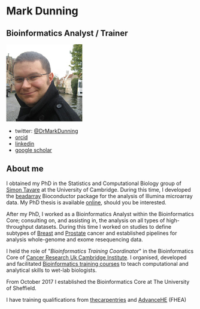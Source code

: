 # Mark Dunning
## Bioinformatics Analyst / Trainer

![](images/Mark-Dunning.jpg)

- twitter: [@DrMarkDunning](https://twitter.com/DrMarkDunning)
- [orcid](https://orcid.org/0000-0002-8853-9435)
- [linkedin](https://www.linkedin.com/in/drmarkdunning/)
- [google scholar](https://scholar.google.com/citations?user=Dbx6pGUAAAAJ&hl=en)

## About me

I obtained my PhD in the Statistics and Computational Biology group of [Simon Tavare](http://www.compbio.group.cam.ac.uk/) at the University of Cambridge. During this time, I developed the [beadarray](http://www.bioconductor.org/packages/release/bioc/html/beadarray.html) Bioconductor package for the analysis of Illumina microarray data. My PhD thesis is available [online](https://www.repository.cam.ac.uk/handle/1810/218542), should you be interested.

After my PhD, I worked as a Bioinformatics Analyst within the Bioinformatics Core; consulting on, and assisting in, the analysis on all types of high-throughput datasets. During this time I worked on studies to define subtypes of [Breast](http://www.nature.com/nature/journal/v486/n7403/full/nature10983.html) and [Prostate](http://www.sciencedirect.com/science/article/pii/S2352396415300712) cancer and established pipelines for analysis whole-genome and exome resequencing data.

I held the role of "*Bioinformatics Training Coordinator*" in the Bioinformatics Core of [Cancer Research Uk Cambridge Institute](http://www.cruk.cam.ac.uk/). I organised, developed and facilitated [Bioinformatics training courses](http://www.cruk.cam.ac.uk/core-facilities/bioinformatics-core/training) to teach computational and analytical skills to wet-lab biologists. 

From October 2017 I established the Bioinformatics Core at The University of Sheffield. 

I have training qualifications from [thecarpentries](https://carpentries.org/) and [AdvanceHE](https://advance-he.ac.uk/) (FHEA)
